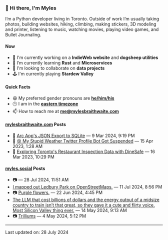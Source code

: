 ### 👋 Hi there, I'm Myles

I’m a Python developer living in Toronto. Outside of work I’m usually taking photos, building websites, hiking, climbing, making stickers, 3D modeling and printer, listening to music, watching movies, playing video games, and Bullet Journaling.

#### Now

-   🔭 I'm currently working on a **IndieWeb website** and **dogsheep utilities**
-   🌱 I’m currently learning **Rust** and **Microservices**
-   👯 I'm looking to collaborate on **data projects**
-   🕹️ I'm currently playing **Stardew Valley**

#### Quick Facts

-   😆 My preferred gender pronouns are **[he/him/his](https://www.mypronouns.org/he-him)**
-   🕒 I am in the **[eastern timezone](https://time.is/Toronto)**
-   📫 How to reach me at **[me@mylesbraithwaite.com](mailto:me@mylesbraithwaite.com)**

<!--
-   🤔 I’m looking for help with ...
-   💬 Ask me about ...
-   ⚡ Fun fact: ...
-->

#### [mylesbraithwaite.com](https://mylesbraithwaite.com/) Posts
<!-- START: BLOG_POSTS -->
-   📝 [Arc App's JSON Export to SQLite](https://mylesbraithwaite.com/arc-apps-json-export-to-sqlite) — 9 Mar 2024, 9:19 PM
-   📝 [😢 My Stupid Weather Twitter Profile Bot Got Suspended](https://mylesbraithwaite.com/my-stupid-weather-twitter-profile-bot-got-suspended) — 15 Apr 2023, 1:28 AM
-   📝 [Exploring Toronto's Restaurant Inspection Data with DineSafe](https://mylesbraithwaite.com/exploring-torontos-restaurant-inspection-data-with-dinesafe) — 16 Mar 2023, 10:29 PM
<!-- END: BLOG_POSTS -->


#### [myles.social](https://myles.social/) Posts
<!-- START: MICROBLOG_POSTS -->
-   📷 [](https://myles.social/2024/07/28/115115.html) — 28 Jul 2024, 11:51 AM
-   [I mapped out Ledbury Park on OpenStreetMaps.](https://myles.social/2024/07/11/i-setup-ledbury.html) — 11 Jul 2024, 8:56 PM
-   📷 [Purple flowers.](https://myles.social/2024/06/22/purple-flowers.html) — 22 Jun 2024, 4:45 PM
-   [The LLM that cost billions of dollars and the energy output of a midsize country to train isn’t that great, so they gave it a cute and flirty voice. Most Silicon Valley thing ever.](https://myles.social/2024/05/14/the-llm-that.html) — 14 May 2024, 9:13 AM
-   📷 [Trilliums](https://myles.social/2024/05/04/trilliums.html) — 4 May 2024, 5:12 PM
<!-- END: MICROBLOG_POSTS -->

---

<!-- START: LAST_UPDATED_AT -->
Last updated on: 28 July 2024
<!-- END: LAST_UPDATED_AT -->
